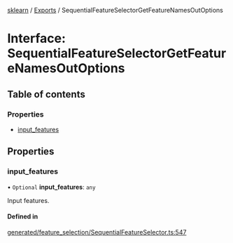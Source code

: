 [sklearn](../readme.md) / [Exports](../modules.md) / SequentialFeatureSelectorGetFeatureNamesOutOptions

# Interface: SequentialFeatureSelectorGetFeatureNamesOutOptions

## Table of contents

### Properties

- [input\_features](SequentialFeatureSelectorGetFeatureNamesOutOptions.md#input_features)

## Properties

### input\_features

• `Optional` **input\_features**: `any`

Input features.

#### Defined in

[generated/feature_selection/SequentialFeatureSelector.ts:547](https://github.com/transitive-bullshit/scikit-learn-ts/blob/367336a/packages/sklearn/src/generated/feature_selection/SequentialFeatureSelector.ts#L547)
